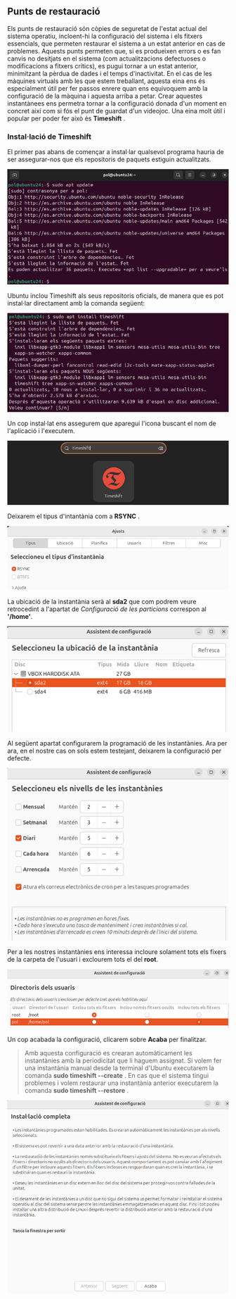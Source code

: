 ## Punts de restauració

Els punts de restauració són còpies de seguretat de l'estat actual del sistema operatiu, incloent-hi la configuració del sistema i els fitxers essencials, que permeten restaurar el sistema a un estat anterior en cas de problemes. Aquests punts permeten que, si es produeixen errors o es fan canvis no desitjats en el sistema (com actualitzacions defectuoses o modificacions a fitxers crítics), es pugui tornar a un estat anterior, minimitzant la pèrdua de dades i el temps d'inactivitat. En el cas de les màquines virtuals amb les que estem treballant, aquesta eina ens és especialment útil per fer passos enrere quan ens equivoquem amb la configuració de la màquina i aquesta arriba a petar. Crear aquestes instantànees ens permetra tornar a la configuració donada d'un moment en concret així com si fós el punt de guardat d'un videojoc. Una eina molt útil i popular per poder fer això és **Timeshift** .


### Instal·lació de Timeshift

El primer pas abans de començar a instal·lar qualsevol programa hauria de ser assegurar-nos que els repositoris de paquets estiguin actualitzats.

![SudoAPTud](Imatges/ts/01.png)

Ubuntu inclou Timeshift als seus repositoris oficials, de manera que es pot instal·lar directament amb la comanda següent:

![SudoAPTinst](Imatges/ts/02.png)

Un cop instal·lat ens assegurem que aparegui l'icona buscant el nom de l'aplicació i l'executem.

![TSExec](Imatges/ts/03.png)

Deixarem el tipus d'intantània com a **RSYNC** .

![SnapSType](Imatges/ts/04.png)

La ubicació de la instantània serà al **sda2** que com podrem veure retrocedint a l'apartat de *Configuració de les particions* correspon al **'/home'**.

![SnapSUb](Imatges/ts/05.png)

Al següent apartat configurarem la programació de les instantànies. Ara per ara, en el nostre cas on sols estem testejant, deixarem la configuració per defecte.

![CronTS](Imatges/ts/06.png)

Per a les nostres instantànies ens interessa incloure solament tots els fixers de la carpeta de l'usuari i exclourem tots el del **root**. 

![DirectorisTS](Imatges/ts/07.png)

Un cop acabada la configuració, clicarem sobre **Acaba** per finalitzar. 

> Amb aquesta configuració es crearan automàticament les instantànies amb la periodicitat que li haguem assignat. Si volem fer una instantània manual desde la terminal d'Ubuntu executarem la comanda **sudo timeshift --create** . En cas que el sistema tingui problemes i volem restaurar una instantània anterior executarem la comanda **sudo timeshift --restore** .

![EndTS](Imatges/ts/08.png)